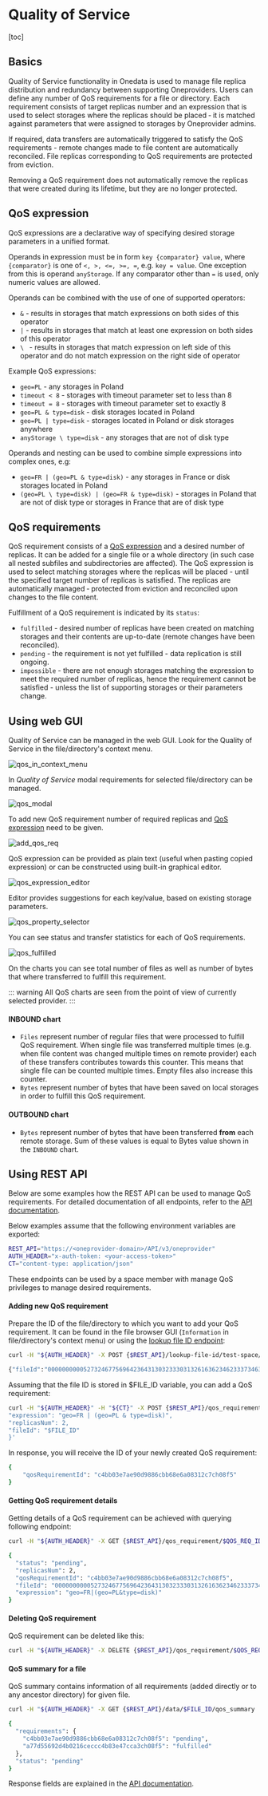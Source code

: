 # Quality of Service

[toc]

## Basics

Quality of Service functionality in Onedata is used to manage file replica distribution and redundancy
between supporting Oneproviders. Users can define any number of QoS requirements for a file or directory.
Each requirement consists of target replicas number and an expression that is used to select storages
where the replicas should be placed ‐ it is matched against parameters that were assigned to storages
by Oneprovider admins.

If required, data transfers are automatically triggered to satisfy the QoS requirements - remote
changes made to file content are automatically reconciled. File replicas corresponding to QoS requirements
are protected from eviction.

Removing a QoS requirement does not automatically remove the replicas that were created during its
lifetime, but they are no longer protected.


## QoS expression
QoS expressions are a declarative way of specifying desired storage parameters in a unified format.

Operands in expression must be in form `key {comparator} value`, where `{comparator}` is one of `<, >, <=, >=, =`, 
e.g. `key = value`. One exception from this is operand `anyStorage`. If any comparator other than `=` is used, only 
numeric values are allowed.

Operands can be combined with the use of one of supported operators:
* `&` - results in storages that match expressions on both sides of this operator
* `|` - results in storages that match at least one expression on both sides of this operator
* `\ ` - results in storages that match expression on left side of this operator and do not match expression on the 
right side of operator

Example QoS expressions:  
* `geo=PL` - any storages in Poland  
* `timeout < 8` - storages with timeout parameter set to less than 8
* `timeout = 8` - storages with timeout parameter set to exactly 8
* `geo=PL & type=disk` - disk storages located in Poland  
* `geo=PL | type=disk` - storages located in Poland or disk storages anywhere  
* `anyStorage \ type=disk` - any storages that are not of disk type  


Operands and nesting can be used to combine simple expressions into complex ones, e.g:  
* `geo=FR | (geo=PL & type=disk)` - any storages in France or disk storages located in Poland  
* `(geo=PL \ type=disk) | (geo=FR & type=disk)` - storages in Poland that are not of disk type or storages in 
France that are of disk type

## QoS requirements
QoS requirement consists of a [QoS expression](#qos-expression) and a desired number of replicas.
It can be added for a single file or a whole directory (in such case all nested subfiles and
subdirectories are affected). The QoS expression is used to select matching storages where the
replicas will be placed - until the specified target number of replicas is satisfied.
The replicas are automatically managed ‐ protected from eviction and reconciled upon changes
to the file content.

Fulfillment of a QoS requirement is indicated by its `status`:
* `fulfilled` - desired number of replicas have been created on matching storages and their contents
 are up-to-date (remote changes have been reconciled).
* `pending` - the requirement is not yet fulfilled - data replication is still ongoing.
* `impossible` - there are not enough storages matching the expression to meet the required number
  of replicas, hence the requirement cannot be satisfied - unless the list of supporting storages
  or their parameters change.

## Using web GUI

Quality of Service can be managed in the web GUI. Look for the Quality of Service in the file/directory's context menu.

![qos_in_context_menu](../../images/user-guide/qos/context_menu.png)

In *Quality of Service* modal requirements for selected file/directory can be managed.  

![qos_modal](../../images/user-guide/qos/modal_empty.png)

To add new QoS requirement number of required replicas and [QoS expression](#qos-expression) need to be given.  

![add_qos_req](../../images/user-guide/qos/add_qos_modal.png)

QoS expression can be provided as plain text (useful when pasting copied expression) or can be constructed 
using built-in graphical editor.  

![qos_expression_editor](../../images/user-guide/qos/modal_expression.png)  

Editor provides suggestions for each key/value, based on existing storage parameters.  

![qos_property_selector](../../images/user-guide/qos/modal_property_selector.png)  

You can see status and transfer statistics for each of QoS requirements.

![qos_fulfilled](../../images/user-guide/qos/modal_fulfilled.png)


On the charts you can see total number of files as well as number of bytes that where transferred to fulfill this 
requirement. 

::: warning
All QoS charts are seen from the point of view of currently selected provider.
:::

#### INBOUND chart
* `Files` represent number of regular files that were processed to fulfill QoS requirement. When single file was 
transferred multiple times (e.g. when file content was changed multiple times on remote provider) each of these 
transfers contributes towards this counter. This means that single file can be counted multiple times. Empty 
files also increase this counter. 
* `Bytes` represent number of bytes that have been saved on local storages in order to fulfill this QoS requirement.

#### OUTBOUND chart
* `Bytes` represent number of bytes that have been transferred **from** each remote storage. Sum of these values is equal 
to Bytes value shown in the `INBOUND` chart.

## Using REST API

Below are some examples how the REST API can be used to manage QoS requirements. For
detailed documentation of all endpoints, refer to the
[API documentation](https://onedata.org/#/home/API/latest/oneprovider?anchor=tag/QoS).

Below examples assume that the following environment variables are exported:

```bash
REST_API="https://<oneprovider-domain>/API/v3/oneprovider"
AUTH_HEADER="x-auth-token: <your-access-token>"
CT="content-type: application/json"
```

These endpoints can be used by a space member with manage QoS privileges to manage desired requirements.

<!-- @TODO VFS-6428 Add examples of retrieving storage qos parameters -->

#### Adding new QoS requirement

Prepare the ID of the file/directory to which you want to add your QoS requirement.
It can be found in the file browser GUI (`Information` in file/directory's context menu)  or
using the [lookup file ID endpoint](./rest-and-cdmi-api.md#file-paths):

```bash
curl -H "${AUTH_HEADER}" -X POST {$REST_API}/lookup-file-id/test-space/directory/file.txt
```

```bash
{"fileId":"000000000052732467756964236431303233303132616362346233373463306263626339666535303630343135636861356536236334613030626466613534643064636666656335633430313039633762663635636861356536"}
```

Assuming that the file ID is stored in $FILE_ID variable, you can add a QoS requirement:

```bash
curl -H "${AUTH_HEADER}" -H "${CT}" -X POST {$REST_API}/qos_requirement/ -d '{
"expression": "geo=FR | (geo=PL & type=disk)",
"replicasNum": 2,
"fileId": "$FILE_ID"
}'
```

In response, you will receive the ID of your newly created QoS requirement:

```bash
{
    "qosRequirementId": "c4bb03e7ae90d9886cbb68e6a08312c7ch08f5"
}
```

#### Getting QoS requirement details

Getting details of a QoS requirement can be achieved with querying following endpoint:

```bash
curl -H "${AUTH_HEADER}" -X GET {$REST_API}/qos_requirement/$QOS_REQ_ID
```

```bash
{
  "status": "pending",
  "replicasNum": 2,
  "qosRequirementId": "c4bb03e7ae90d9886cbb68e6a08312c7ch08f5",
  "fileId": "000000000052732467756964236431303233303132616362346233373463306263626339666535303630343135636861356536236334613030626466613534643064636666656335633430313039633762663635636861356536",
  "expression": "geo=FR|(geo=PL&type=disk)"
}
```

#### Deleting QoS requirement

QoS requirement can be deleted like this:

```bash
curl -H "${AUTH_HEADER}" -X DELETE {$REST_API}/qos_requirement/$QOS_REQ_ID
```

#### QoS summary for a file

QoS summary contains information of all requirements (added directly or to any ancestor directory) for given file.

```bash
curl -H "${AUTH_HEADER}" -X GET {$REST_API}/data/$FILE_ID/qos_summary
```

```bash
{
  "requirements": {
    "c4bb03e7ae90d9886cbb68e6a08312c7ch08f5": "pending",
    "a77d55692d4b0216ceccc4b83e47cca3ch08f5": "fulfilled"
  },
  "status": "pending"
}
```
Response fields are explained in the [API documentation](https://onedata.org/#/home/API/latest/oneprovider?anchor=operation/get_file_qos_summary).

